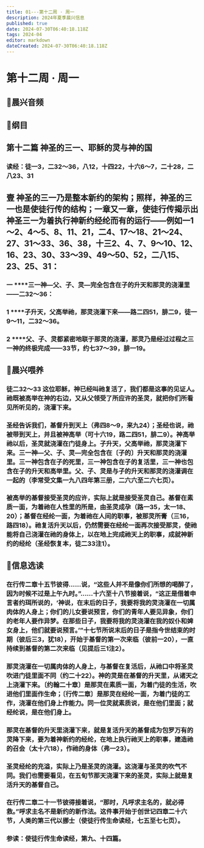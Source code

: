 ```yaml
---
title: 01---第十二周 · 周一
description: 2024年夏季晨兴信息
published: true
date: 2024-07-30T06:40:18.118Z
tags: 2024-04
editor: markdown
dateCreated: 2024-07-30T06:40:18.118Z
---
```


# 第十二周 · 周一
## 🎵晨兴音频

## 📖纲目

## **第十二篇    神圣的三一、耶稣的灵与神的国**

### 读经：徒一3，二32～36，八12，十四22，十六6～7，二十28，二八23、31

## **壹    神圣的三一乃是整本新约的架构；照样，神圣的三一也是使徒行传的结构；一章又一章，使徒行传揭示出神圣三一为着执行神新约经纶而有的运行——例如一1～2、4～5、8、11、21，二4、17～18、21～24、27、31～33、36、38，十三2、4、7、9～10、12、16、23、30、33～39、49～50、52，二八15、23、25、31：**

### 一    ****三一神—父、子、灵—完全包含在子的升天和那灵的浇灌里——二32～36：

### 1    ****子升天，父高举祂，那灵浇灌下来——路二四51，腓二9，徒一9～11，二32～36。

### 2    ****父、子、灵都紧密地联于那灵的浇灌，那灵乃是经过过程之三一神的终极完成——33节，约七37～39，腓一19。

## 📖晨兴喂养

### 徒二32～33    这位耶稣，神已经叫祂复活了，我们都是这事的见证人。祂既被高举在神的右边，又从父领受了所应许的圣灵，就把你们所看见所听见的，浇灌下来。

### 圣经告诉我们，基督升到天上（弗四8～9，来九24）；圣经也说，祂被带到天上，并且被神高举（可十六19，路二四51，腓二9）。神高举祂以后，圣灵就浇灌在门徒身上。子升天，父高举祂，那灵浇灌下来。三一神—父、子、灵—完全包含在〔子的〕升天和那灵的浇灌里。三一神包含在子的死里，三一神包含在子的复活里，三一神也包含在子的升天和高举里。父、子、灵是与子的升天和那灵的浇灌调在一起的（李常受文集一九八四年第三册，二六六至二六七页）。

### 被高举的基督接受圣灵的应许，实际上就是接受圣灵自己。基督在素质一面，为着祂在人性里的所是，由圣灵成孕（路一35，太一18、20）；基督在经纶一面，为着祂在人间的职事，被那灵所膏（三16，路四18）。祂复活升天以后，仍然需要在经纶一面再次接受那灵，使祂能将自己浇灌在祂的身体上，以在地上完成祂天上的职事，成就神新约的经纶（圣经恢复本，徒二33注1）。

## 📖信息选读

### 在行传二章十五节彼得……说，“这些人并不是像你们所想的喝醉了，因为时候不过是上午九时。”……十六至十八节接着说，“这正是借着申言者约珥所说的，‘神说，在末后的日子，我要将我的灵浇灌在一切属肉体的人身上；你们的儿女要说预言，你们的青年人要见异象，你们的老年人要作异梦。在那些日子，我要将我的灵浇灌在我的奴仆和婢女身上，他们就要说预言。’”十七节所说末后的日子是指今世结束的时期（彼后三3，犹18），开始于基督的第一次来临（彼前一20），一直持续到基督的第二次来临（见提后三1注2）。

### 那灵浇灌在一切属肉体的人身上，与基督在复活后，从祂口中将圣灵吹进门徒里面不同（约二十22）。神的灵是在基督的升天里，从诸天之上浇灌下来。〔约翰二十章〕是那灵在素质一面，为着门徒的生活，吹进他们里面作生命；〔行传二章〕是那灵在经纶一面，为着门徒的工作，浇灌在他们身上作能力。同一位灵就素质说，是在他们里面；就经纶说，是在他们身上。

### 那灵在基督的升天里浇灌下来，就是复活升天的基督成为包罗万有的灵降下来，要为着神新约的经纶，在地上执行祂天上的职事，建造祂的召会（太十六18），作祂的身体（弗一23）。

### 圣灵经纶的充溢，实际上乃是圣灵的浇灌。这浇灌与圣灵的吹气不同。我们也需要看见，在五旬节那天浇灌下来的圣灵，实际上就是复活升天的基督自己。

### 在行传二章二十一节彼得接着说，“那时，凡呼求主名的，就必得救。”呼求主名不是新约的新作法。这件事开始于创世记四章二十六节，人类的第三代以挪士（使徒行传生命读经，七五至七七页）。

### 参读：使徒行传生命读经，第九、十四篇。
<!-- Google tag (gtag.js) -->
<script async src="https://www.googletagmanager.com/gtag/js?id=G-1P8709Z16T"></script>
<script>
  window.dataLayer = window.dataLayer || [];
  function gtag(){dataLayer.push(arguments);}
  gtag('js', new Date());

  gtag('config', 'G-1P8709Z16T');
</script>
